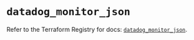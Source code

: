 # `datadog_monitor_json`

Refer to the Terraform Registry for docs: [`datadog_monitor_json`](https://registry.terraform.io/providers/datadog/datadog/3.62.0/docs/resources/monitor_json).

